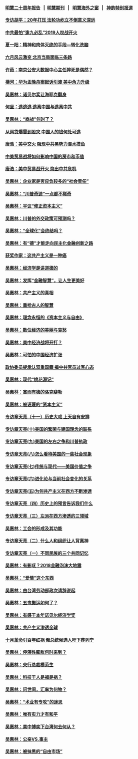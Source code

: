 #### [明慧二十周年报告](https://github.com/gfw-breaker/mh-reports/blob/master/README.md?t=07231601) &nbsp;&nbsp;|&nbsp;&nbsp;[明慧期刊](https://github.com/gfw-breaker/mh-qikan) &nbsp;&nbsp;|&nbsp;&nbsp; [明慧海外之窗](https://github.com/gfw-breaker/mh-news/blob/master/README.md?t=07231601) &nbsp;&nbsp;|&nbsp;&nbsp; [神韵特别报道](https://github.com/gfw-breaker/mh-news/blob/master/shenyun.md?t=07231601) 

#### [专访胡平：20年打压 法轮功屹立不倒意义深远](../pages/nsc423/n11398800.md?t=07231601) 

#### [中共最怕“逢九必乱”2019人权战开火](../pages/nsc423/n11385248.md?t=07231601) 

#### [夏一阳：精神和肉体灭绝的手段—转化洗脑](../pages/nsc423/n11368250.md?t=07231601) 

#### [六月风云激变 北京当局面临三条路](../pages/nsc423/n11313668.md?t=07231601) 

#### [许茹：南京公安大数据中心主任猝死是偶然？](../pages/nsc423/n11064744.md?t=07231601) 

#### [横河：华为孟晚舟案起诉引渡 美中角力升级](../pages/nsc423/n11027230.md?t=07231601) 

#### [吴惠林：诺贝尔奖让海耶克翻身](../pages/nsc423/n10890049.md?t=07231601) 

#### [何坚：逃逃逃 逃离中国与逃离中共](../pages/nsc423/n10592891.md?t=07231601) 

#### [吴惠林：“商战”何时了？](../pages/nsc423/n10573558.md?t=07231601) 

#### [从网贷爆雷到股灾 中国人的钱何处可逃](../pages/nsc423/n10572800.md?t=07231601) 

#### [唐浩：美中交火 隐现中共黑势力混水摸鱼](../pages/nsc423/n10544040.md?t=07231601) 

#### [中美贸易战将如何影响中国的房市和币值](../pages/nsc423/n10543697.md?t=07231601) 

#### [唐浩：美中贸易战开火 烧出中共危机](../pages/nsc423/n10540126.md?t=07231601) 

#### [吴惠林：企业家是否应负较多的“社会责任”](../pages/nsc423/n10535022.md?t=07231601) 

#### [吴惠林：“川普奇迹”一点都不稀奇](../pages/nsc423/n10512808.md?t=07231601) 

#### [吴惠林：平议“修正资本主义”](../pages/nsc423/n10495724.md?t=07231601) 

#### [吴惠林：川普的外交政策可预测吗？](../pages/nsc423/n10462387.md?t=07231601) 

#### [吴惠林：“全球化”会终结吗？](../pages/nsc423/n10452838.md?t=07231601) 

#### [吴惠林：有“德”才能走向民主化金融创新之路](../pages/nsc423/n10432292.md?t=07231601) 

#### [获奖作家：这共产主义是一种癌](../pages/nsc423/n10431541.md?t=07231601) 

#### [吴惠林：经济学是讲道德的](../pages/nsc423/n10398014.md?t=07231601) 

#### [吴惠林：发挥“金融智慧”，让人生更美好](../pages/nsc423/n10375019.md?t=07231601) 

#### [吴惠林：共产主义的真相](../pages/nsc423/n10351394.md?t=07231601) 

#### [吴惠林：重拾古人的智慧](../pages/nsc423/n10337691.md?t=07231601) 

#### [吴惠林：理念永恒的《资本主义与自由》](../pages/nsc423/n10316274.md?t=07231601) 

#### [吴惠林：数位经济的美丽与哀愁](../pages/nsc423/n10292946.md?t=07231601) 

#### [吴惠林：美中经济战将开打？](../pages/nsc423/n10258825.md?t=07231601) 

#### [吴惠林：可怕的中国经济扩张](../pages/nsc423/n10219147.md?t=07231601) 

#### [政协委员提承认双重国籍 揭中共官员过客心态](../pages/nsc423/n10208809.md?t=07231601) 

#### [吴惠林：现代“桃花源记”](../pages/nsc423/n10185234.md?t=07231601) 

#### [吴惠林：富而有德的洛克斐勒](../pages/nsc423/n10142264.md?t=07231601) 

#### [吴惠林：被诬蔑的“资本主义”](../pages/nsc423/n10124816.md?t=07231601) 

#### [专访章天亮（十一）历史大戏 上天自有安排](../pages/nsc423/n10094905.md?t=07231601) 

#### [专访章天亮(十)美国的繁荣与建国理念的联系](../pages/nsc423/n10094899.md?t=07231601) 

#### [专访章天亮(九)美国的左右之争和川普执政](../pages/nsc423/n10094889.md?t=07231601) 

#### [专访章天亮(八)怎么看待美国的一些社会现象](../pages/nsc423/n10094857.md?t=07231601) 

#### [专访章天亮(七)传统与现代——美国价值之争](../pages/nsc423/n10093140.md?t=07231601) 

#### [专访章天亮(六)进化论与当前社会变化的关系](../pages/nsc423/n10092036.md?t=07231601) 

#### [专访章天亮(五)为何共产主义在西方不断渗透](../pages/nsc423/n10083620.md?t=07231601) 

#### [专访章天亮（四）历史上的预言告诉我们什么](../pages/nsc423/n10083606.md?t=07231601) 

#### [专访章天亮（三）左派在西方渗透的三领域](../pages/nsc423/n10081115.md?t=07231601) 

#### [吴惠林：工会的形成及其功能](../pages/nsc423/n10080633.md?t=07231601) 

#### [专访章天亮（二）什么人和组织让人背离神](../pages/nsc423/n10076637.md?t=07231601) 

#### [专访章天亮（一）不同民族的三个共同记忆](../pages/nsc423/n10074188.md?t=07231601) 

#### [吴惠林：有影呒？2018金融泡沫大地震](../pages/nsc423/n10040534.md?t=07231601) 

#### [吴惠林：“爱情”这个东西](../pages/nsc423/n10019423.md?t=07231601) 

#### [吴惠林：由台湾劳动部政次请辞说起](../pages/nsc423/n9979679.md?t=07231601) 

#### [吴惠林：五鬼搬运如何了？](../pages/nsc423/n9925338.md?t=07231601) 

#### [吴惠林：有感于本年诺贝尔经济学奖](../pages/nsc423/n9871883.md?t=07231601) 

#### [吴惠林：共产主义渗透全球](../pages/nsc423/n9812748.md?t=07231601) 

#### [十月革命引百年红祸 俄总统候选人吁下葬列宁](../pages/nsc423/n9810182.md?t=07231601) 

#### [吴惠林：停滞性膨胀何时来到？](../pages/nsc423/n9764136.md?t=07231601) 

#### [吴惠林：央行总裁模范生](../pages/nsc423/n9728134.md?t=07231601) 

#### [吴惠林：科技于人是福是祸？](../pages/nsc423/n9672982.md?t=07231601) 

#### [吴惠林：问世间，汇率为何物？](../pages/nsc423/n9621788.md?t=07231601) 

#### [吴惠林：“术业有专攻”的迷思](../pages/nsc423/n9580363.md?t=07231601) 

#### [吴惠林：唯有实力才有和平](../pages/nsc423/n9529599.md?t=07231601) 

#### [吴惠林：美中博奕下台湾何去何从？](../pages/nsc423/n9483598.md?t=07231601) 

#### [吴惠林：公亲VS.事主](../pages/nsc423/n9425637.md?t=07231601) 

#### [吴惠林：被抹黑的“自由市场”](../pages/nsc423/n9351545.md?t=07231601) 

